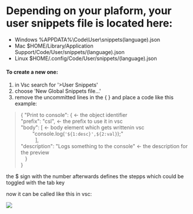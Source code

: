 # Depending on your plaform, your user snippets file is located here:

* Windows %APPDATA%\Code\User\snippets\(language).json
* Mac $HOME/Library/Application Support/Code/User/snippets/(language).json
* Linux $HOME/.config/Code/User/snippets/(language).json
 
 #### To create a new one:
 1. in Vsc search for '>User Snippets'
 2. choose 'New Global Snippets file...'
 3. remove the uncommitted lines in the { } and place a code like this example:

> {
  "Print to console": { &larr; the object identifier\
    "prefix": "csl",    &larr; the prefix to use it in vsc\
    "body": [           &larr; body element which gets writtenin vsc\
&nbsp;&nbsp;&nbsp;&nbsp;&nbsp;&nbsp;&nbsp;&nbsp;"console.log(`'${1:desc}',${2:val}`);"\
&nbsp;&nbsp;&nbsp;&nbsp;&nbsp;&nbsp;&nbsp;&nbsp;&nbsp;&nbsp;],\
    "description": "Logs something to the console" &larr; the description for the preview\
&nbsp;&nbsp;&nbsp;}\
}

the $ sign with the number afterwards defines the stepps which could be toggled with the tab key

now it can be called like this in vsc: 

<img src="https://res.cloudinary.com/practicaldev/image/fetch/s--miNnf4Qs--/c_limit%2Cf_auto%2Cfl_progressive%2Cq_66%2Cw_880/https://dev-to-uploads.s3.amazonaws.com/uploads/articles/e9ee6i8fh1u5nnfx4v2c.gif"  />

